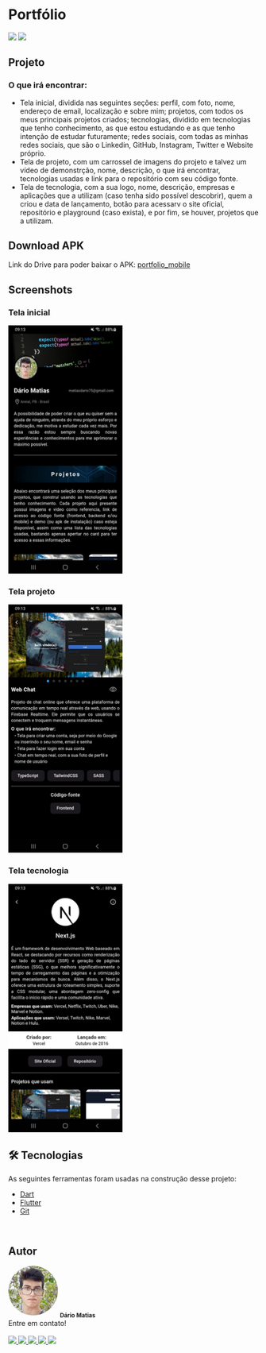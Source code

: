 # Portfólio

<div style="display: inline_block">
  <img src="https://img.shields.io/badge/license-mit-green" />
  <img src="https://img.shields.io/badge/status%20-active-blue" />
</div>

## Projeto

### O que irá encontrar:

<ul>
  <li>
    Tela inicial, dividida nas seguintes seções: perfil, com foto, nome, endereço de email, localização e sobre mim; projetos, com todos os meus principais projetos criados; tecnologias, dividido em tecnologias que tenho conhecimento, as que estou estudando e as que tenho intenção de estudar futuramente; redes sociais, com todas as minhas redes sociais, que são o Linkedin, GitHub, Instagram, Twitter e Website próprio.
  </li>
  <li>
    Tela de projeto, com um carrossel de imagens do projeto e talvez um vídeo de demonstrção, nome, descrição, o que irá encontrar, tecnologias usadas e link para o repositório com seu código fonte.
  </li>
  <li>
    Tela de tecnologia, com a sua logo, nome, descrição, empresas e aplicações que a utilizam (caso tenha sido possível descobrir), quem a criou e data de lançamento, botão para acessarv o site oficial, repositório e playground (caso exista), e por fim, se houver, projetos que a utilizam.
  </li>
</ul>

## Download APK
Link do Drive para poder baixar o APK: [portfolio_mobile](https://drive.google.com/file/d/1xCbCJLsENZviyojvqL7UBsmLsY6oFlYd/view?usp=drive_link)

## Screenshots

<h3>Tela inicial</h3>
<img style="height: 500px" src="./screenshots/home_screenshot.jpeg" alt="Home Screen"/>
<h3>Tela projeto</h3>
<img style="height: 500px;" src="./screenshots/project_screenshot.jpeg" alt="Project Screen"/>
<h3>Tela tecnologia</h3>
<img style="height: 500px;" src="./screenshots/technology_screenshot.jpeg" alt="Project Screen"/>

## 🛠 Tecnologias

As seguintes ferramentas foram usadas na construção desse projeto:

-   [Dart](https://dart.dev/)
-   [Flutter](https://flutter.dev/)
-   [Git](https://git-scm.com/)

<br/>

## Autor

<img style="border-radius: 50%" src="https://raw.githubusercontent.com/dariomatias-dev/images/main/my_photo/my_photo.png" width="100px" alt="My photo"/>

<sub>
  <b>Dário Matias</b>
</sub>

<br/>
  Entre em contato!
<br/>
<br/>

<a href="https://www.linkedin.com/in/dariomatias-dev/" target="_blank">
  <img src="https://img.shields.io/badge/LinkedIn-0077B5?style=for-the-badge&logo=linkedin&logoColor=white" />
</a>

<a href="https://www.instagram.com/dariomatias_dev/?theme=dark" target="_blank">
  <img src="https://img.shields.io/badge/-Instagram-%23E4405F?style=for-the-badge&logo=instagram&logoColor=white" />
</a>

<a href="https://wa.me/5583986404371">
  <img src="https://img.shields.io/badge/WhatsApp-25D366?style=for-the-badge&logo=whatsapp&logoColor=white" />
</a>

<a href="https://twitter.com/matiasdario752" target="_blank">
  <img src="https://img.shields.io/badge/Twitter-1DA1F2?style=for-the-badge&logo=twitter&logoColor=white" />
</a>

<a href="https://portfolio-dariomatias-dev.vercel.app/" target="_blank">
  <img src="https://img.shields.io/badge/website-000000?style=for-the-badge&logo=About.me&logoColor=white" />
</a>
